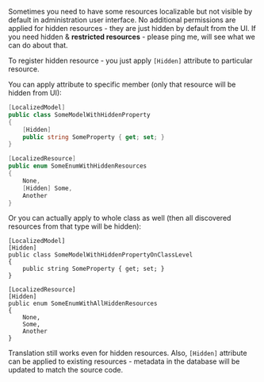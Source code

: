Sometimes you need to have some resources localizable but not visible by default in administration user interface.
No additional permissions are applied for hidden resources - they are just hidden by default from the UI.
If you need hidden & **restricted resources** - please ping me, will see what we can do about that.

To register hidden resource - you just apply `[Hidden]` attribute to particular resource.

You can apply attribute to specific member (only that resource will be hidden from UI):

```csharp
[LocalizedModel]
public class SomeModelWithHiddenProperty
{
    [Hidden]
    public string SomeProperty { get; set; }
}

[LocalizedResource]
public enum SomeEnumWithHiddenResources
{
    None,
    [Hidden] Some,
    Another
}
```

Or you can actually apply to whole class as well (then all discovered resources from that type will be hidden):

```cshrap
[LocalizedModel]
[Hidden]
public class SomeModelWithHiddenPropertyOnClassLevel
{
    public string SomeProperty { get; set; }
}

[LocalizedResource]
[Hidden]
public enum SomeEnumWithAllHiddenResources
{
    None,
    Some,
    Another
}
```

Translation still works even for hidden resources.
Also, `[Hidden]` attribute can be applied to existing resources - metadata in the database will be updated to match the
source code.
